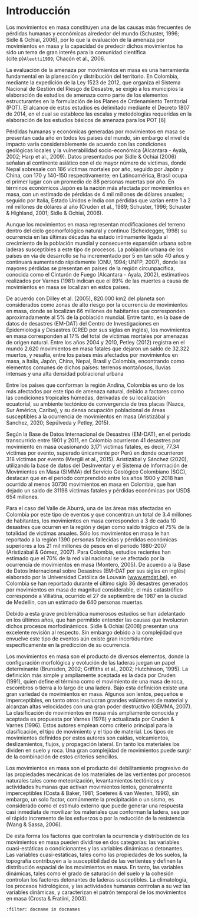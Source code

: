 # Introducción

Los movimientos en masa constituyen una de las causas más frecuentes de pérdidas humanas y económicas alrededor del mundo (Schuster,  1996; Sidle & Ochiai, 2006), por lo que la evaluación de la amenaza por movimientos en masa y la capacidad de predecir dichos movimientos ha sido un tema de gran interés para la comunidad científica {cite:p}`Aleotti1999`; Chacón et al., 2006. 

La evaluación de la amenaza por 
movimientos en masa es una herramienta 
fundamental en la planeación y 
distribución del territorio. En Colombia, 
mediante la expedición de la Ley 1523 de 
2012, que organiza el Sistema Nacional de 
Gestión del Riesgo de Desastre, se exigió a 
los municipios la elaboración de estudios 
de amenaza como parte de los elementos 
estructurantes en la formulación de los 
Planes de Ordenamiento Territorial (POT). 
El alcance de estos estudios es delimitado 
mediante el Decreto 1807 de 2014, en el 
cual se establece las escalas y metodologías 
requeridas en la elaboración de los estudios 
básicos de amenaza para los POT [6]

Pérdidas humanas y económicas generadas por movimientos en masa se presentan cada año en todos los países del mundo, sin embargo el nivel de impacto varía considerablemente de acuerdo con las condiciones geológicas locales y la vulnerabilidad socio-económica (Alcantara - Ayala, 2002; Harp et al., 2009). Datos presentados por Sidle & Ochiai (2006) señalan al continente asiático con el de mayor número de víctimas, donde Nepal sobresale con 186 víctimas mortales por año, seguido por Japón y China, con 170 y 140-150 respectivamente; en Latinoamérica, Brasil ocupa el primer lugar con un promedio de 88 personas muertas por año. En términos económicos  Japón es la nación más afectada por movimientos en masa, con un estimado de pérdidas de 4 mil millones de dólares anuales; seguido por Italia, Estado Unidos e India con pérdidas que varían entre 1 a 2 mil millones de dólares al año (Cruden et al., 1989; Schuster,  1996; Schuster & Highland, 2001; Sidle & Ochiai, 2006). 

Aunque los movimientos en masa representan modificaciones del terreno dentro del ciclo geomorfológico natural y continuo (Scheidegger, 1998) su ocurrencia en las últimas décadas ha estado íntimamente ligada al crecimiento de la población mundial y consecuente expansión urbana sobre laderas susceptibles a este tipo de procesos. La población urbana de los países en vía de desarrollo se ha incrementado por 5 en tan sólo 40 años y continuará aumentando rápidamente (ONU, 1994; UNFP, 2007), donde las mayores pérdidas se presentan en países de la región circunpacífica, conocida como el Cinturón de Fuego (Alcantara - Ayala, 2002), estimativos realizados por Varnes (1981) indican que el  89% de las muertes a causa de movimientos en masa se localizan en estos países.


De acuerdo con Dilley et al. (2005), 820.000 km2
 del 
planeta son considerados como zonas de alto riesgo 
por la ocurrencia de movimientos en masa, donde se 
localizan 66 millones de habitantes que corresponden 
aproximadamente al 5% de la población mundial. Entre 
tanto, en la base de datos de desastres (EM-DAT) del 
Centro de Investigaciones en Epidemiologia y Desastres 
(CRED por sus siglas en inglés), los movimientos 
en masa corresponden al 17% del total de víctimas 
mortales por amenazas de origen natural. Entre los años 
2004 y 2010, Petley (2012) registra en el mundo 2.620 
movimientos en masa fatales que dejaron un saldo de 
32.322 muertos, y resalta, entre los países más afectados 
por movimientos en masa, a Italia, Japón, China, Nepal, 
Brasil y Colombia, encontrando como elementos 
comunes de dichos países: terrenos montañosos, lluvias 
intensas y una alta densidad poblacional urbana

Entre los países que conforman la región Andina, Colombia es 
uno de los más afectados por este tipo de amenaza natural, debido 
a factores como las condiciones tropicales húmedas, derivadas de su 
localización ecuatorial, su ambiente tectónico de convergencia de tres 
placas (Nazca, Sur América, Caribe), y su densa ocupación poblacional de áreas susceptibles a la ocurrencia de movimientos en masa 
(Aristizábal y Sanchez, 2020; Sepúlveda y Petley, 2015).


Según la Base de Datos Internacional de Desastres (EM-DAT), en 
el periodo transcurrido entre 1901 y 2011, en Colombia ocurrieron 
41 desastres por movimiento en masa ocasionando 3,171 víctimas 
fatales, es decir, 77.34 víctimas por evento, superado únicamente por 
Perú en donde ocurrieron 318 víctimas por evento (Mergili et al., 
2015). Aristizábal y Sánchez (2020), utilizando la base de datos del 
DesInventar y el Sistema de Información de Movimientos en Masa 
(SIMMA) del Servicio Geológico Colombiano (SGC), destacan que 
en el periodo comprendido entre los años 1900 y 2018 han ocurrido 
al menos 30730 movimientos en masa en Colombia, que han dejado un saldo de 31198 víctimas fatales y pérdidas económicas por 
USD$ 654 millones.

Para el caso del Valle de Aburrá, una de las áreas más afectadas en Colombia por este tipo de eventos y que concentran un total de 3.4 millones de habitantes, los movimientos en masa corresponden a 3 de cada 10 desastres que ocurren en la región y dejan como saldo trágico el 75% de la totalidad de victimas anuales. Sólo los movimientos en masa le han reportado a la región 1390 personas fallecidas y pérdidas económicas superiores a los 21 mil millones de pesos en el periodo 1880-2007 (Aristizábal & Gómez, 2007). Para Colombia, estudios recientes han estimado que el 70% de la red vial nacional se ve afectado por la ocurrencia de movimientos en masa  (Montero, 2005). De acuerdo a la Base de Datos Internacional sobre Desastres (EM-DAT por sus siglas en inglés) elaborado por la Universidad Católica de Louvain (www.emdat.be), en Colombia se han reportado durante el último siglo 36 desastres generados por movimientos en masa de magnitud considerable, el más catastrófico corresponde a Villatina, ocurrido el 27 de septiembre de 1987 en la ciudad de Medellín, con un estimado de 640 personas muertas. 

Debido a esta grave problemática numerosos estudios se han adelantado en los últimos años, que han permitido entender las causas que involucran dichos procesos morfodinámicos. Sidle & Ochiai (2008) presentan una excelente revisión al respecto. Sin embargo debido a la complejidad que envuelve este tipo de eventos aún existe gran incertidumbre específicamente en la predicción de su ocurrencia.

Los movimientos en masa son el producto de diversos elementos, donde la configuración morfológica y evolución de las laderas juegan un papel determinante (Brunsden, 2002; Griffiths et al., 2002; Hutchinson, 1995). La definición más simple y ampliamente aceptada es la dada por Cruden (1991), quien define el término como el movimiento de una masa de roca, escombros o tierra a lo largo de una ladera. Bajo esta definición existe una gran variedad de movimientos en masa. Algunos son lentos, pequeños e imperceptibles, en tanto otros involucran grandes volúmenes de material y alcanzan altas velocidades con una gran poder destructivo (GEMMA, 2007). La clasificación de movimientos en masa más ampliamente conocida y aceptada es propuesta por Varnes (1978) y actualizada por Cruden & Varnes (1996). Estos autores emplean como criterio principal para la clasificación, el tipo de movimiento y el tipo de material. Los tipos de movimientos definidos por estos autores son caídas, volcamientos, deslizamientos, flujos, y propagación lateral. En tanto los materiales los dividen en suelo y roca. Una gran complejidad de movimientos puede surgir de la combinación de estos criterios sencillos. 

Los movimientos en masa son el producto del debilitamiento progresivo de las propiedades mecánicas de los materiales de las vertientes por procesos naturales tales como meteorización, levantamientos tectónicos y actividades humanas que activan movimientos lentos, generalmente imperceptibles (Costa & Baker, 1981; Soeteres & van Westen, 1996), sin embargo, un solo factor, comúnmente la precipitación o un sismo, es considerado como el estimulo externo que puede generar una respuesta casi inmediata de movilizar los materiales que conforman la ladera, sea por el rápido incremento de los esfuerzos o por la reducción de la resistencia (Wang & Sassa, 2006).

De esta forma los factores que controlan la ocurrencia y distribución de los movimientos en masa pueden dividirse en dos categorías: las variables cuasi-estáticas o condicionantes y las variables dinámicas o detonantes. Las variables cuasi-estáticas, tales como las propiedades de los suelos, la topografía contribuyen a la susceptibilidad de las vertientes y definen la distribución espacial de los movimientos en masa. En tanto, las variables dinámicas, tales como el grado de saturación del suelo y la cohesión controlan los factores detonantes de laderas susceptibles. La climatología, los procesos hidrológicos, y las actividades humanas controlan a su vez las variables dinámicas, y caracterizan el patrón temporal de los movimientos en masa (Crosta & Fratiini, 2003).


```{bibliography}
:filter: docname in docnames
```

